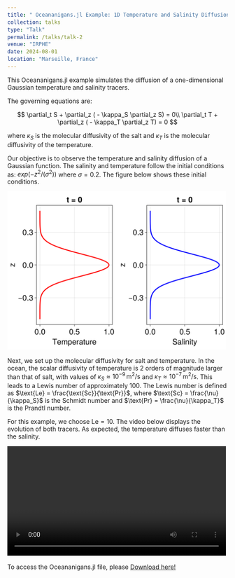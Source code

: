 ```yaml
---
title: " Oceananigans.jl Example: 1D Temperature and Salinity Diffusion"
collection: talks
type: "Talk"
permalink: /talks/talk-2
venue: "IRPHE"
date: 2024-08-01
location: "Marseille, France"
---
```


This Oceananigans.jl example simulates the diffusion of a one-dimensional Gaussian temperature and salinity tracers.

The governing equations are:

$$
\partial_t S + \partial_z ( - \kappa_S \partial_z S) = 0\\
\partial_t T + \partial_z ( - \kappa_T \partial_z T) = 0
$$

where $\kappa_S$ is the molecular diffusivity of the salt and $\kappa_T$ is the molecular diffusivity of the temperature.

Our objective is to observe the temperature and salinity diffusion of a Gaussian function. The salinity and temperature follow the initial conditions as: $exp(-z^2 / (\sigma^2))$ where $\sigma=0.2$. The figure below shows these initial conditions.


<img src="/images/Exemples/IC_TS.png" width="500">

Next, we set up the molecular diffusivity for salt and temperature. In the ocean, the scalar diffusivity of temperature is 2 orders of magnitude larger than that of salt, with values of $\kappa_S \approx 10^{-9} \, \text{m}^2/\text{s}$ and $\kappa_T \approx 10^{-7} \, \text{m}^2/\text{s}$. This leads to a Lewis number of approximately 100. The Lewis number is defined as $\text{Le} = \frac{\text{Sc}}{\text{Pr}}$, where $\text{Sc} = \frac{\nu}{\kappa_S}$ is the Schmidt number and $\text{Pr} = \frac{\nu}{\kappa_T}$ is the Prandtl number. 


For this example, we choose $\text{Le} =10$. The video below displays the evolution of both tracers. As expected, the temperature diffuses faster than the salinity.


<video src="/videos/Exemples/one_dimensional_diffusion_TS.mp4" width="500" controls></video>

To access the Oceananigans.jl file, please
[Download here!](http://sofiallende.github.io/files/Exemples/one_dimensional_diffusionTS.jl)

